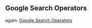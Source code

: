 ## Google Search Operators
again: [Google Search Operators](https://ahrefs.com/blog/google-advanced-search-operators/)
